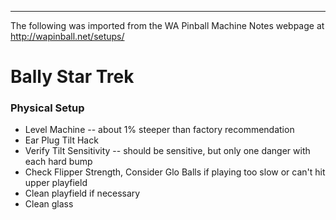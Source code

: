 ***
The following was imported from the WA Pinball Machine Notes webpage at http://wapinball.net/setups/
# Bally Star Trek
### Physical Setup
-   Level Machine -- about 1% steeper than factory recommendation
-   Ear Plug Tilt Hack
-   Verify Tilt Sensitivity -- should be sensitive, but only one danger with each hard bump
-   Check Flipper Strength, Consider Glo Balls if playing too slow or can't hit upper playfield
-   Clean playfield if necessary
-   Clean glass
